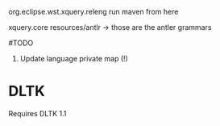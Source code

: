 org.eclipse.wst.xquery.releng
run maven from here


xquery.core
resources/antlr
-> those are the antler grammars

#TODO
1. Update language
private
map (!)


# DLTK
Requires DLTK 1.1
